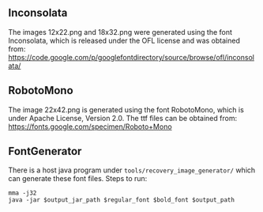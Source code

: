 Inconsolata
-----------
The images 12x22.png and 18x32.png were generated using the font Inconsolata,
which is released under the OFL license and was obtained from:
https://code.google.com/p/googlefontdirectory/source/browse/ofl/inconsolata/

RobotoMono
----------
The image 22x42.png is generated using the font RobotoMono, which is under
Apache License, Version 2.0. The ttf files can be obtained from:
https://fonts.google.com/specimen/Roboto+Mono

FontGenerator
-------------
There is a host java program under `tools/recovery_image_generator/` which can
generate these font files. Steps to run:

    mma -j32
    java -jar $output_jar_path $regular_font $bold_font $output_path


